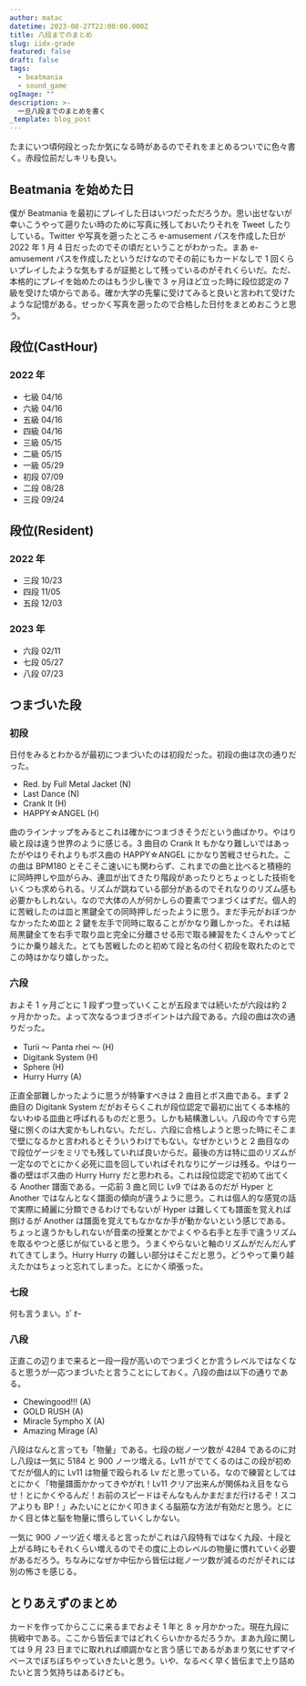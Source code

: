 ```yaml
---
author: matac
datetime: 2023-08-27T22:00:00.000Z
title: 八段までのまとめ
slug: iidx-grade
featured: false
draft: false
tags:
  - beatmania
  - sound_game
ogImage: ""
description: >-
  一旦八段までのまとめを書く
_template: blog_post
---
```


たまにいつ頃何段とったか気になる時があるのでそれをまとめるついでに色々書く。赤段位前だしキリも良い。

## Beatmania を始めた日

僕が Beatmania を最初にプレイした日はいつだっただろうか。思い出せないが幸いこうやって遡りたい時のために写真に残しておいたりそれを Tweet したりしている。Twitter や写真を遡ったところ e-amusement パスを作成した日が 2022 年 1 月 4 日だったのでその頃だということがわかった。まあ e-amusement パスを作成したというだけなのでその前にもカードなしで 1 回くらいプレイしたような気もするが証拠として残っているのがそれくらいだ。ただ、本格的にプレイを始めたのはもう少し後で 3 ヶ月ほど立った時に段位認定の 7 級を受けた頃からである。確か大学の先輩に受けてみると良いと言われて受けたような記憶がある。せっかく写真を遡ったので合格した日付をまとめおこうと思う。

## 段位(CastHour)

### 2022 年

- 七級 04/16
- 六級 04/16
- 五級 04/16
- 四級 04/16
- 三級 05/15
- 二級 05/15
- 一級 05/29
- 初段 07/09
- 二段 08/28
- 三段 09/24

## 段位(Resident)

### 2022 年

- 三段 10/23
- 四段 11/05
- 五段 12/03

### 2023 年

- 六段 02/11
- 七段 05/27
- 八段 07/23

## つまづいた段

### 初段

日付をみるとわかるが最初につまづいたのは初段だった。初段の曲は次の通りだった。

- Red. by Full Metal Jacket (N)
- Last Dance (N)
- Crank It (H)
- HAPPY☆ANGEL (H)

曲のラインナップをみるとこれは確かにつまづきそうだという曲ばかり。やはり級と段は違う世界のように感じる。3 曲目の Crank It もかなり難しいではあったがやはりそれよりもボス曲の HAPPY☆ANGEL にかなり苦戦させられた。この曲は BPM180 とそこそこ速いにも関わらず、これまでの曲と比べると積極的に同時押しや皿がらみ、連皿が出てきたり階段があったりとちょっとした技術をいくつも求められる。リズムが跳ねている部分があるのでそれなりのリズム感も必要かもしれない。なので大体の人が何かしらの要素でつまづくはずだ。個人的に苦戦したのは皿と黒鍵全ての同時押しだったように思う。まだ手元がおぼつかなかったため皿と 2 鍵を左手で同時に取ることがかなり難しかった。それは結局黒鍵全てを右手で取り皿と完全に分離させる形で取る練習をたくさんやってどうにか乗り越えた。とても苦戦したのと初めて段と名の付く初段を取れたのとでこの時はかなり嬉しかった。

### 六段

およそ 1 ヶ月ごとに 1 段ずつ登っていくことが五段までは続いたが六段は約 2 ヶ月かかった。よって次なるつまづきポイントは六段である。六段の曲は次の通りだった。

- Turii ～ Panta rhei ～ (H)
- Digitank System (H)
- Sphere (H)
- Hurry Hurry (A)

正直全部難しかったように思うが特筆すべきは 2 曲目とボス曲である。まず 2 曲目の Digitank System だがおそらくこれが段位認定で最初に出てくる本格的ないわゆる皿曲と呼ばれるものだと思う。しかも結構激しい。八段の今ですら完璧に捌くのは大変かもしれない。ただし、六段に合格しようと思った時にそこまで壁になるかと言われるとそういうわけでもない。なぜかというと 2 曲目なので段位ゲージをミリでも残していれば良いからだ。最後の方は特に皿のリズムが一定なのでとにかく必死に皿を回していればそれなりにゲージは残る。やはり一番の壁はボス曲の Hurry Hurry だと思われる。これは段位認定で初めて出てくる Another 譜面である。一応前 3 曲と同じ Lv9 ではあるのだが Hyper と Another ではなんとなく譜面の傾向が違うように思う。これは個人的な感覚の話で実際に綺麗に分類できるわけでもないが Hyper は難しくても譜面を覚えれば捌けるが Another は譜面を覚えてもなかなか手が動かないという感じである。ちょっと違うかもしれないが音楽の授業とかでよくやる右手と左手で違うリズムを取るやつと感じが似ていると思う。うまくやらないと軸のリズムがだんだんずれてきてしまう。Hurry Hurry の難しい部分はそこだと思う。どうやって乗り越えたかはちょっと忘れてしまった。とにかく頑張った。

### 七段

何も言うまい。ｶﾞｵｰ

### 八段

正直この辺りまで来ると一段一段が高いのでつまづくとか言うレベルではなくなると思うが一応つまづいたと言うことにしておく。八段の曲は以下の通りである。

- Chewingood!!! (A)
- GOLD RUSH (A)
- Miracle 5ympho X (A)
- Amazing Mirage (A)

八段はなんと言っても「物量」である。七段の総ノーツ数が 4284 であるのに対し八段は一気に 5184 と 900 ノーツ増える。Lv11 がでてくるのはこの段が初めてだが個人的に Lv11 は物量で殴られる Lv だと思っている。なので練習としてはとにかく「物量譜面かかってきやがれ！Lv11 クリア出来んが関係ねえ目をならせ！とにかくやるんだ！お前のスピードはそんなもんかまだまだ行けるぞ！スコアよりも BP！」みたいにとにかく叩きまくる脳筋な方法が有効だと思う。とにかく目と体と脳を物量に慣らしていくしかない。

一気に 900 ノーツ近く増えると言ったがこれは八段特有ではなく九段、十段と上がる時にもそれくらい増えるのでその度に上のレベルの物量に慣れていく必要があるだろう。ちなみになぜか中伝から皆伝は総ノーツ数が減るのだがそれには別の怖さを感じる。

## とりあえずのまとめ

カードを作ってからここに来るまでおよそ 1 年と 8 ヶ月かかった。現在九段に挑戦中である。ここから皆伝まではどれくらいかかるだろうか。まあ九段に関しては 9 月 23 日までに取れれば順調かなと言う感じであるがあまり気にせずマイペースでぼちぼちやっていきたいと思う。いや、なるべく早く皆伝まで上り詰めたいと言う気持ちはあるけども。
